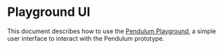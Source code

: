 # Playground UI

This document describes how to use the [Pendulum Playground](https://playground.pendulumchain.org), a simple user interface to interact with the Pendulum prototype.
